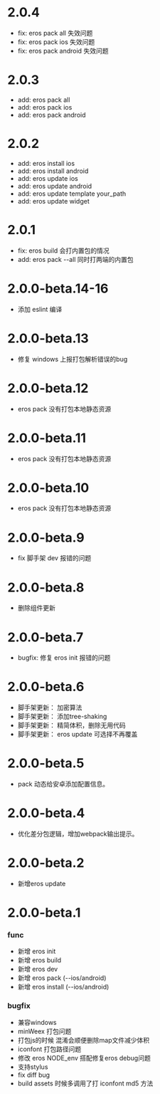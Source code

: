 # 2.0.4
* fix: eros pack all 失效问题
* fix: eros pack ios 失效问题
* fix: eros pack android 失效问题

# 2.0.3
* add: eros pack all
* add: eros pack ios
* add: eros pack android

# 2.0.2
* add: eros install ios
* add: eros install android
* add: eros update ios
* add: eros update android
* add: eros update template your_path
* add: eros update widget

# 2.0.1
* fix: eros build 会打内置包的情况
* add: eros pack --all 同时打两端的内置包

# 2.0.0-beta.14-16
* 添加 eslint 编译

# 2.0.0-beta.13
* 修复 windows 上报打包解析错误的bug

# 2.0.0-beta.12
* eros pack 没有打包本地静态资源

# 2.0.0-beta.11
* eros pack 没有打包本地静态资源

# 2.0.0-beta.10
* eros pack 没有打包本地静态资源

# 2.0.0-beta.9
* fix 脚手架 dev 报错的问题

# 2.0.0-beta.8
* 删除组件更新

# 2.0.0-beta.7
* bugfix: 修复 eros init 报错的问题

# 2.0.0-beta.6
* 脚手架更新： 加密算法
* 脚手架更新： 添加tree-shaking
* 脚手架更新： 精简体积，删除无用代码
* 脚手架更新： eros update 可选择不再覆盖


# 2.0.0-beta.5
* pack 动态给安卓添加配置信息。

# 2.0.0-beta.4
* 优化差分包逻辑，增加webpack输出提示。

# 2.0.0-beta.2
* 新增eros update

# 2.0.0-beta.1
### func
* 新增    eros init
* 新增    eros build
* 新增    eros dev     
* 新增    eros pack (--ios/android)
* 新增    eros install (--ios/android)

### bugfix
* 兼容windows
* minWeex 打包问题
* 打包js的时候 混淆会顺便删除map文件减少体积
* iconfont 打包路径问题
* 修改 eros NODE_env 搭配修复eros debug问题
* 支持stylus
* fix diff bug
* build assets 时候多调用了打 iconfont md5 方法
